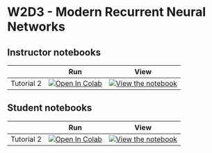 # W2D3 - Modern Recurrent Neural Networks

## Instructor notebooks

|   | Run | View |
| - | --- | ---- |
| Tutorial 2 | [![Open In Colab](https://colab.research.google.com/assets/colab-badge.svg)](https://colab.research.google.com/github/NeuromatchAcademy/course-content-dl/blob/main/tutorials/W2D3_ModernRecurrentNeuralNetworks/W2D3_Tutorial2.ipynb) | [![View the notebook](https://img.shields.io/badge/render-nbviewer-orange.svg)](https://nbviewer.jupyter.org//github/NeuromatchAcademy/course-content-dl/blob/main/tutorials/W2D3_ModernRecurrentNeuralNetworks/W2D3_Tutorial2.ipynb?flush_cache=true) |


## Student notebooks

|   | Run | View |
| - | --- | ---- |
| Tutorial 2 | [![Open In Colab](https://colab.research.google.com/assets/colab-badge.svg)](https://colab.research.google.com/github/NeuromatchAcademy/course-content-dl/blob/main/tutorials/W2D3_ModernRecurrentNeuralNetworks/student/W2D3_Tutorial2.ipynb) | [![View the notebook](https://img.shields.io/badge/render-nbviewer-orange.svg)](https://nbviewer.jupyter.org//github/NeuromatchAcademy/course-content-dl/blob/main/tutorials/W2D3_ModernRecurrentNeuralNetworks/student/W2D3_Tutorial2.ipynb?flush_cache=true) |

